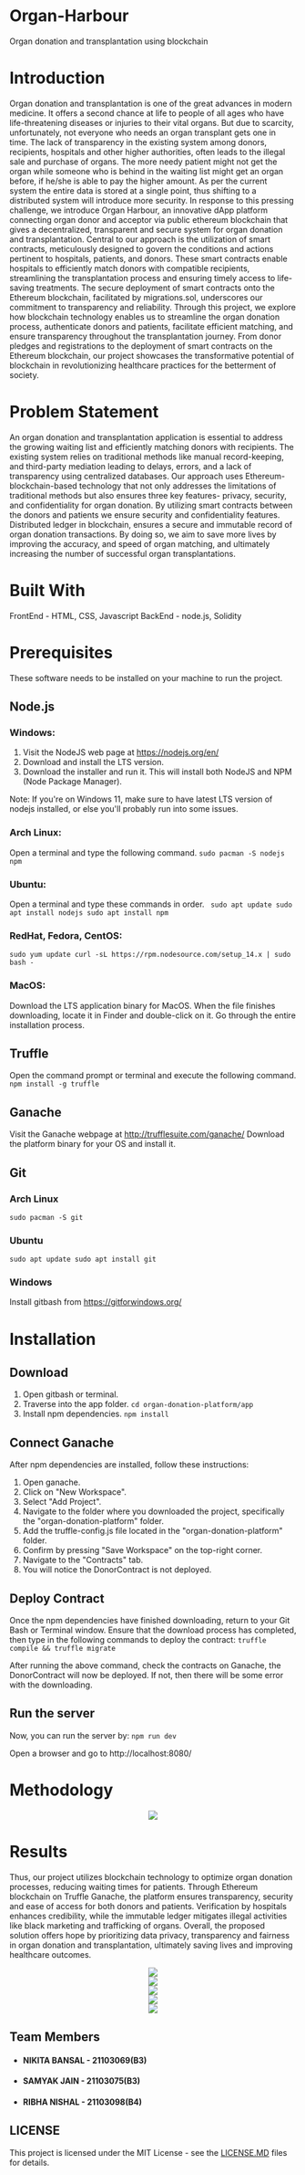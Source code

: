 # Organ-Harbour
Organ donation and transplantation using blockchain

# Introduction
Organ donation and transplantation is one of the great advances in modern medicine. It offers a second chance at life to people of all ages who have life-threatening diseases or injuries to their vital organs. But due to scarcity, unfortunately, not everyone who needs an organ transplant gets one in time. The lack of transparency in the existing system among donors, recipients, hospitals and other higher authorities, often leads to the illegal sale and purchase of organs. The more needy patient might not get the organ while someone who is behind in the waiting list might get an organ before, if he/she is able to pay the higher amount. As per the current system the entire data is stored at a single point, thus shifting to a distributed system will introduce more security.
In response to this pressing challenge, we introduce Organ Harbour, an innovative dApp platform connecting organ donor and acceptor via public ethereum blockchain that gives a decentralized, transparent and secure system for organ donation and transplantation. Central to our approach is the utilization of smart contracts, meticulously designed to govern the conditions and actions pertinent to hospitals, patients, and donors. These smart contracts enable hospitals to efficiently match donors with compatible recipients, streamlining the transplantation process and ensuring timely access to life-saving treatments. The secure deployment of smart contracts onto the Ethereum blockchain, facilitated by migrations.sol, underscores our commitment to transparency and reliability. 
Through this project, we explore how blockchain technology enables us to streamline the organ donation process, authenticate donors and patients, facilitate efficient matching, and ensure transparency throughout the transplantation journey. From donor pledges and registrations to the deployment of smart contracts on the Ethereum blockchain, our project showcases the transformative potential of blockchain in revolutionizing healthcare practices for the betterment of society. 

# Problem Statement
An organ donation and transplantation application is essential to address the growing waiting list and efficiently matching donors with recipients. The existing system relies on traditional methods like manual record-keeping, and third-party mediation leading to delays, errors, and a lack of transparency using centralized databases. Our approach uses Ethereum-blockchain-based technology that not only addresses the limitations of traditional methods but also ensures three key features- privacy, security, and confidentiality for organ donation. By utilizing smart contracts between the donors and patients we ensure security and confidentiality features. Distributed ledger in blockchain, ensures a secure and immutable record of organ donation transactions. By doing so, we aim to save more lives by improving the accuracy, and speed of organ matching, and ultimately increasing the number of successful organ transplantations.

# Built With
FrontEnd - HTML, CSS, Javascript
BackEnd - node.js, Solidity

# Prerequisites
These software needs to be installed on your machine to run the project.

## Node.js
### Windows:
1. Visit the NodeJS web page at https://nodejs.org/en/
2. Download and install the LTS version.
3. Download the installer and run it. This will install both NodeJS and NPM (Node Package Manager).
   
Note: If you're on Windows 11, make sure to have latest LTS version of nodejs installed, or else you'll probably run into some issues.

### Arch Linux:
Open a terminal and type the following command.
`sudo pacman -S nodejs npm`

### Ubuntu:
Open a terminal and type these commands in order.
` sudo apt update
  sudo apt install nodejs
  sudo apt install npm`

### RedHat, Fedora, CentOS:
`sudo yum update
curl -sL https://rpm.nodesource.com/setup_14.x | sudo bash -`

### MacOS:
Download the LTS application binary for MacOS.
When the file finishes downloading, locate it in Finder and double-click on it.
Go through the entire installation process.

## Truffle
Open the command prompt or terminal and execute the following command.
`npm install -g truffle`

## Ganache
Visit the Ganache webpage at http://trufflesuite.com/ganache/ Download the platform binary for your OS and install it.

## Git
### Arch Linux
`sudo pacman -S git`

### Ubuntu
`sudo apt update
sudo apt install git`

### Windows
Install gitbash from https://gitforwindows.org/

# Installation
## Download
1. Open gitbash or terminal.
2. Traverse into the app folder.
`cd organ-donation-platform/app`
3. Install npm dependencies.
`npm install`

## Connect Ganache
After npm dependencies are installed, follow these instructions:

1. Open ganache.
2. Click on "New Workspace".
3. Select "Add Project".
4. Navigate to the folder where you downloaded the project, specifically the "organ-donation-platform" folder.
5. Add the truffle-config.js file located in the "organ-donation-platform" folder.
6. Confirm by pressing "Save Workspace" on the top-right corner.
7. Navigate to the "Contracts" tab.
8. You will notice the DonorContract is not deployed.
   
## Deploy Contract
Once the npm dependencies have finished downloading, return to your Git Bash or Terminal window. Ensure that the download process has completed, then type in the following commands to deploy the contract:
`truffle compile && truffle migrate`

After running the above command, check the contracts on Ganache, the DonorContract will now be deployed. If not, then there will be some error with the downloading.

## Run the server
Now, you can run the server by:
`npm run dev`

Open a browser and go to http://localhost:8080/

# Methodology
<a target="blank"><center><img src="https://github.com/Nikki-ta/Organ-Harbour/blob/main/organ-donation-platform/images/flowchart.png"></center></a>

# Results
Thus, our project utilizes blockchain technology to optimize organ donation processes, reducing waiting times for patients. Through Ethereum blockchain on Truffle Ganache, the platform ensures transparency, security and ease of access for both donors and patients. Verification by hospitals enhances credibility, while the immutable ledger mitigates illegal activities like black marketing and trafficking of organs. Overall, the proposed solution offers hope by prioritizing data privacy, transparency and fairness in organ donation and transplantation, ultimately saving lives and improving healthcare outcomes.
<a target="blank"><center><img src="https://github.com/Nikki-ta/Organ-Harbour/blob/main/organ-donation-platform/images/homepage.png"></center></a>
<a target="blank"><center><img src="https://github.com/Nikki-ta/Organ-Harbour/blob/main/organ-donation-platform/images/donor.png"></center></a>
<a target="blank"><center><img src="https://github.com/Nikki-ta/Organ-Harbour/blob/main/organ-donation-platform/images/dashboard.png"></center></a>
<a target="blank"><center><img src="https://github.com/Nikki-ta/Organ-Harbour/blob/main/organ-donation-platform/images/verification.png"></center></a>
<a target="blank"><center><img src="https://github.com/Nikki-ta/Organ-Harbour/blob/main/organ-donation-platform/images/transplant.png"></center></a>

## Team Members
* #### NIKITA BANSAL - 21103069(B3)
* #### SAMYAK JAIN  - 21103075(B3)
* #### RIBHA NISHAL  - 21103098(B4)

## LICENSE
This project is licensed under the MIT License - see the <a href="https://github.com/Nikki-ta/Sweet-Sage/blob/main/LICENSE.md" target="blank">LICENSE.MD</a> files for details.



